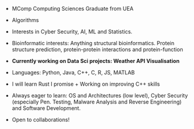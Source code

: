 - MComp Computing Sciences Graduate from UEA 
- Algorithms
- Interests in Cyber Security, AI, ML and Statistics.
- Bioinformatic interests: Anything structural bioinformatics. Protein structure prediction, protein-protein interactions and protein-function
- **Currently working on Data Sci projects: Weather API Visualisation** 
- Languages: Python, Java, C++, C, R, JS, MATLAB
- I will learn Rust I promise + Working on improving C++ skills

- Always eager to learn: OS and Architectures (low level), Cyber Security (especially Pen. Testing, Malware Analysis and Reverse Engineering) and Software Development.
- Open to collaborations!

